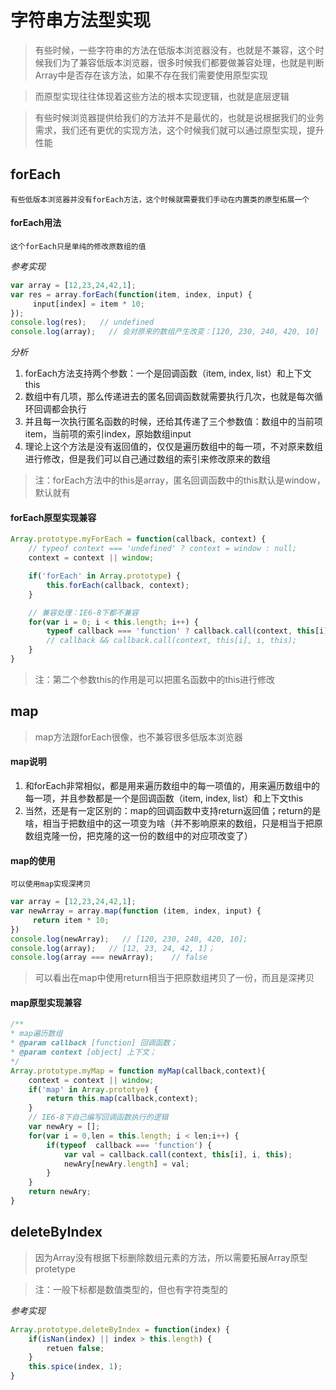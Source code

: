 # 字符串方法型实现

> 有些时候，一些字符串的方法在低版本浏览器没有，也就是不兼容，这个时候我们为了兼容低版本浏览器，很多时候我们都要做兼容处理，也就是判断Array中是否存在该方法，如果不存在我们需要使用原型实现

> 而原型实现往往体现着这些方法的根本实现逻辑，也就是底层逻辑

> 有些时候浏览器提供给我们的方法并不是最优的，也就是说根据我们的业务需求，我们还有更优的实现方法，这个时候我们就可以通过原型实现，提升性能

## forEach

    有些低版本浏览器并没有forEach方法，这个时候就需要我们手动在内置类的原型拓展一个

#### forEach用法

    这个forEach只是单纯的修改原数组的值

*参考实现*

```js
var array = [12,23,24,42,1];
var res = array.forEach(function(item, index, input) {
     input[index] = item * 10;
});
console.log(res);   // undefined
console.log(array);   // 会对原来的数组产生改变：[120, 230, 240, 420, 10]
```

*分析*

1. forEach方法支持两个参数：一个是回调函数（item, index, list）和上下文this
2. 数组中有几项，那么传递进去的匿名回调函数就需要执行几次，也就是每次循环回调都会执行
3. 并且每一次执行匿名函数的时候，还给其传递了三个参数值：数组中的当前项item，当前项的索引index，原始数组input
4. 理论上这个方法是没有返回值的，仅仅是遍历数组中的每一项，不对原来数组进行修改，但是我们可以自己通过数组的索引来修改原来的数组

> 注：forEach方法中的this是array，匿名回调函数中的this默认是window，默认就有

#### forEach原型实现兼容

```js
Array.prototype.myForEach = function(callback, context) {
    // typeof context === 'undefined' ? context = window : null;
    context = context || window;

    if('forEach' in Array.prototype) {
        this.forEach(callback, context);
    }

    // 兼容处理：IE6-8下都不兼容
    for(var i = 0; i < this.length; i++) {
        typeof callback === 'function' ? callback.call(context, this[i], i, this) : null;
        // callback && callback.call(context, this[i], i, this);
    }
}
```

> 注：第二个参数this的作用是可以把匿名函数中的this进行修改

## map

> map方法跟forEach很像，也不兼容很多低版本浏览器

#### map说明

1. 和forEach非常相似，都是用来遍历数组中的每一项值的，用来遍历数组中的每一项，并且参数都是一个是回调函数（item, index, list）和上下文this
2. 当然，还是有一定区别的：map的回调函数中支持return返回值；return的是啥，相当于把数组中的这一项变为啥（并不影响原来的数组，只是相当于把原数组克隆一份，把克隆的这一份的数组中的对应项改变了）

#### map的使用

    可以使用map实现深拷贝

```js
var array = [12,23,24,42,1];
var newArray = array.map(function (item, index, input) {
     return item * 10;
})
console.log(newArray);   // [120, 230, 240, 420, 10];
console.log(array);   // [12, 23, 24, 42, 1]；
console.log(array === newArray);    // false
```

> 可以看出在map中使用return相当于把原数组拷贝了一份，而且是深拷贝

#### map原型实现兼容

```js
/**
* map遍历数组
* @param callback [function] 回调函数；
* @param context [object] 上下文；
*/
Array.prototype.myMap = function myMap(callback,context){
    context = context || window;
    if('map' in Array.prototye) {
        return this.map(callback,context);
    }
    // IE6-8下自己编写回调函数执行的逻辑
    var newAry = [];
    for(var i = 0,len = this.length; i < len;i++) {
        if(typeof  callback === 'function') {
            var val = callback.call(context, this[i], i, this);
            newAry[newAry.length] = val;
        }
    }
    return newAry;
}
```

## deleteByIndex

> 因为Array没有根据下标删除数组元素的方法，所以需要拓展Array原型protetype

> 注：一般下标都是数值类型的，但也有字符类型的

*参考实现*

```js
Array.prototype.deleteByIndex = function(index) {
    if(isNan(index) || index > this.length) {
        retuen false;
    }
    this.spice(index, 1);
}
```
